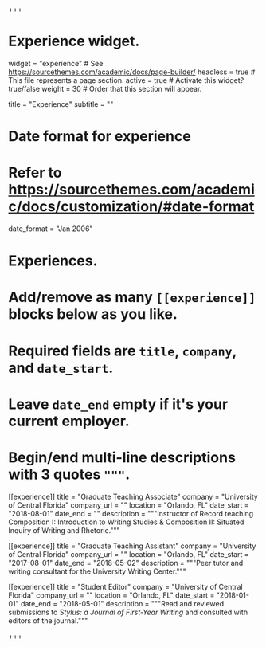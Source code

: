 +++
# Experience widget.
widget = "experience"  # See https://sourcethemes.com/academic/docs/page-builder/
headless = true  # This file represents a page section.
active = true  # Activate this widget? true/false
weight = 30  # Order that this section will appear.

title = "Experience"
subtitle = ""

# Date format for experience
#   Refer to https://sourcethemes.com/academic/docs/customization/#date-format
date_format = "Jan 2006"

# Experiences.
#   Add/remove as many `[[experience]]` blocks below as you like.
#   Required fields are `title`, `company`, and `date_start`.
#   Leave `date_end` empty if it's your current employer.
#   Begin/end multi-line descriptions with 3 quotes `"""`.
[[experience]]
  title = "Graduate Teaching Associate"
  company = "University of Central Florida"
  company_url = ""
  location = "Orlando, FL"
  date_start = "2018-08-01"
  date_end = ""
  description = """Instructor of Record teaching Composition I: Introduction to Writing Studies & Composition II: Situated Inquiry of Writing and Rhetoric."""

[[experience]]
  title = "Graduate Teaching Assistant"
  company = "University of Central Florida"
  company_url = ""
  location = "Orlando, FL"
  date_start = "2017-08-01"
  date_end = "2018-05-02"
  description = """Peer tutor and writing consultant for the University Writing Center."""

[[experience]]
  title = "Student Editor"
  company = "University of Central Florida"
  company_url = ""
  location = "Orlando, FL"
  date_start = "2018-01-01"
  date_end = "2018-05-01"
  description = """Read and reviewed submissions to *Stylus: a Journal of First-Year Writing* and consulted with editors of the journal."""

+++
